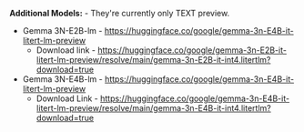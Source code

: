 **Additional Models:** - They're currently only TEXT preview.
* Gemma 3N-E2B-lm - https://huggingface.co/google/gemma-3n-E4B-it-litert-lm-preview
  * Download link - https://huggingface.co/google/gemma-3n-E2B-it-litert-lm-preview/resolve/main/gemma-3n-E2B-it-int4.litertlm?download=true
* Gemma 3N-E4B-lm - https://huggingface.co/google/gemma-3n-E4B-it-litert-lm-preview
    * Download Link - https://huggingface.co/google/gemma-3n-E4B-it-litert-lm-preview/resolve/main/gemma-3n-E4B-it-int4.litertlm?download=true